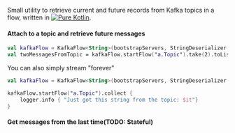 Small utility to retrieve current and future records from Kafka topics in a flow, written in [![Pure Kotlin](https://img.shields.io/badge/100%25-kotlin-blue.svg)](https://kotlinlang.org/).  

#### Attach to a topic and retrieve future messages
```Kotlin
val kafkaFlow = KafkaFlow<String>(bootstrapServers, StringDeserializer::class.java)
val twoMessagesFromTopic = kafkaFlow.startFlow("a.Topic").take(2).toList()
```

You can also simply stream "forever"
```Kotlin
val kafkaFlow = KafkaFlow<String>(bootstrapServers, StringDeserializer::class.java)

kafkaFlow.startFlow("a.Topic").collect {
    logger.info { "Just got this string from the topic: $it"}  
}
```


#### Get messages from the last time(TODO: Stateful)
```Kotlin
```
